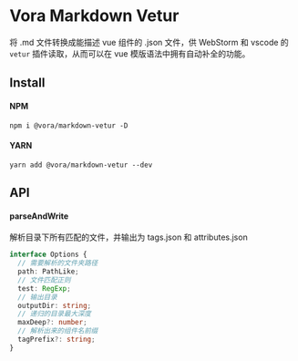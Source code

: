 <!--
 * @Author: wanlixin
 * @Date: 2020-05-09 22:24:25
 * @LastEditors: wanlixin
 * @LastEditTime: 2020-05-17 08:51:49
 * @Description: 
--> 
# Vora Markdown Vetur

将 .md 文件转换成能描述 vue 组件的 .json 文件，供 WebStorm 和 vscode 的 `vetur` 插件读取，从而可以在 vue 模版语法中拥有自动补全的功能。

## Install

#### NPM

```shell
npm i @vora/markdown-vetur -D
```

#### YARN

```shell
yarn add @vora/markdown-vetur --dev
```

## API

#### parseAndWrite

解析目录下所有匹配的文件，并输出为 tags.json 和 attributes.json

```ts
interface Options {
  // 需要解析的文件夹路径
  path: PathLike;
  // 文件匹配正则
  test: RegExp;
  // 输出目录
  outputDir: string;
  // 递归的目录最大深度
  maxDeep?: number;
  // 解析出来的组件名前缀
  tagPrefix?: string;
}
```
